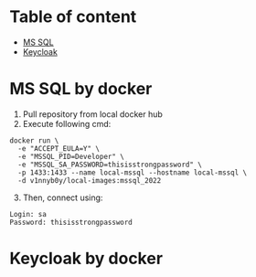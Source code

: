 # Table of content

- [MS SQL](#MS-SQL-by-docker)
- [Keycloak](#Keycloak-by-docker)


# MS SQL by docker

1) Pull repository from local docker hub
2) Execute following cmd:

```
docker run \
  -e "ACCEPT_EULA=Y" \
  -e "MSSQL_PID=Developer" \
  -e "MSSQL_SA_PASSWORD=thisisstrongpassword" \
  -p 1433:1433 --name local-mssql --hostname local-mssql \
  -d v1nnyb0y/local-images:mssql_2022
```

3) Then, connect using:

```
Login: sa
Password: thisisstrongpassword
```

# Keycloak by docker
